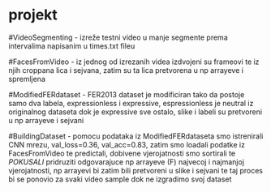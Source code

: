 # projekt
#VideoSegmenting - izreže testni video u manje segmente prema intervalima napisanim u times.txt fileu

#FacesFromVideo - iz jednog od izrezanih videa izdvojeni su frameovi te iz njih croppana lica i sejvana, zatim su ta lica pretvorena u np arrayeve i spremljena

#ModifiedFERdataset - FER2013 dataset je modificiran tako da postoje samo dva labela, expressionless i expressive, espressionless je neutral iz originalnog dataseta dok je expressive sve ostalo, slike i labeli su pretvoreni u np arrayeve i sejvani

#BuildingDataset - pomocu podataka iz ModifiedFERdataseta smo istrenirali CNN mrezu, val_loss=0.36, val_acc=0.83, zatim smo loadali podatke iz FacesFromVideo te predictali, dobivene vjerojatnosti smo sortirali te  *POKUSALI* pridruziti odgovarajuce np arrayeve (F) najvecoj i najmanjoj vjerojatnosti, np arrayevi bi zatim bili pretvoreni u slike i sejvani te taj proces bi se ponovio za svaki video sample dok ne izgradimo svoj dataset  
